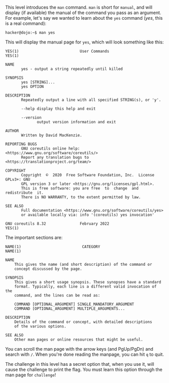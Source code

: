 This level introduces the `man` command.
`man` is short for `manual`, and will display (if available) the manual of the command you pass as an argument.
For example, let's say we wanted to learn about the `yes` command (_yes_, this is a real command):

```console
hacker@dojo:~$ man yes
```

This will display the manual page for `yes`, which will look something like this:

```man
YES(1)                           User Commands                          YES(1)

NAME
       yes - output a string repeatedly until killed

SYNOPSIS
       yes [STRING]...
       yes OPTION

DESCRIPTION
       Repeatedly output a line with all specified STRING(s), or 'y'.

       --help display this help and exit

       --version
              output version information and exit

AUTHOR
       Written by David MacKenzie.

REPORTING BUGS
       GNU coreutils online help: <https://www.gnu.org/software/coreutils/>
       Report any translation bugs to <https://translationproject.org/team/>

COPYRIGHT
       Copyright  ©  2020  Free Software Foundation, Inc.  License GPLv3+: GNU
       GPL version 3 or later <https://gnu.org/licenses/gpl.html>.
       This is free software: you are free  to  change  and  redistribute  it.
       There is NO WARRANTY, to the extent permitted by law.

SEE ALSO
       Full documentation <https://www.gnu.org/software/coreutils/yes>
       or available locally via: info '(coreutils) yes invocation'

GNU coreutils 8.32               February 2022                          YES(1)
```

The important sections are:

```man
NAME(1)                           CATEGORY                          NAME(1)

NAME
	This gives the name (and short description) of the command or
	concept discussed by the page.

SYNOPSIS
	This gives a short usage synopsis. These synopses have a standard
	format. Typically, each line is a different valid invocation of the
	command, and the lines can be read as:

	COMMAND [OPTIONAL_ARGUMENT] SINGLE_MANDATORY_ARGUMENT
	COMMAND [OPTIONAL_ARGUMENT] MULTIPLE_ARGUMENTS...

DESCRIPTION
	Details of the command or concept, with detailed descriptions
	of the various options.

SEE ALSO
	Other man pages or online resources that might be useful.
```

You can scroll the man page with the arrow keys (and PgUp/PgDn) and search with `/`.
When you're done reading the manpage, you can hit `q` to quit.

The challenge in this level has a secret option that, when you use it, will cause the challenge to print the flag.
You must learn this option through the man page for `challenge`!
